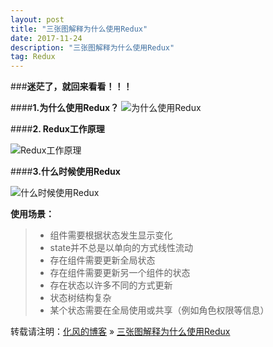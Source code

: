 ```yaml
---
layout: post
title: "三张图解释为什么使用Redux"
date: 2017-11-24
description: "三张图解释为什么使用Redux"
tag: Redux
---
```


###**迷茫了，就回来看看！！！**

####**1.为什么使用Redux？**
![为什么使用Redux](http://img.blog.csdn.net/20171124152337323?watermark/2/text/aHR0cDovL2Jsb2cuY3Nkbi5uZXQvaGFvYWlxaWFu/font/5a6L5L2T/fontsize/400/fill/I0JBQkFCMA==/dissolve/70/gravity/SouthEast)

####**2. Redux工作原理**

![Redux工作原理](http://img.blog.csdn.net/20171124152545067?watermark/2/text/aHR0cDovL2Jsb2cuY3Nkbi5uZXQvaGFvYWlxaWFu/font/5a6L5L2T/fontsize/400/fill/I0JBQkFCMA==/dissolve/70/gravity/SouthEast)

####**3.什么时候使用Redux**

![什么时候使用Redux](https://user-gold-cdn.xitu.io/2017/11/24/15fec100e3242019)

**使用场景：**

>  - 组件需要根据状态发生显示变化
>  - state并不总是以单向的方式线性流动  
>  - 存在组件需要更新全局状态
>  - 存在组件需要更新另一个组件的状态
>  - 存在状态以许多不同的方式更新
>  - 状态树结构复杂  
>  - 某个状态需要在全局使用或共享（例如角色权限等信息）

转载请注明：[化风的博客](http://xinchanghao.github.io) » [三张图解释为什么使用Redux](/2017/11/三张图解释为什么使用Redux/)  
